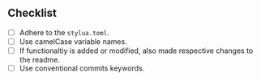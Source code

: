 ## Checklist
- [ ] Adhere to the `stylua.toml`.
- [ ] Use camelCase variable names.
- [ ] If functionaltiy is added or modified, also made respective changes to the readme.
- [ ] Use conventional commits keywords.
